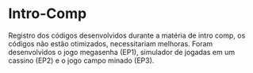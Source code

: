 # Intro-Comp
Registro dos códigos desenvolvidos durante a matéria de intro comp, os códigos não estão otimizados, necessitariam melhoras. Foram desenvolvidos o jogo megasenha (EP1), simulador de jogadas em um cassino (EP2) e o jogo campo minado (EP3).
